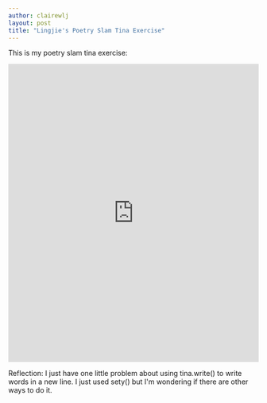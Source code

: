 ```yaml
---
author: clairewlj
layout: post
title: "Lingjie's Poetry Slam Tina Exercise"
---
```


This is my poetry slam tina exercise:
<iframe src="https://trinket.io/embed/python/1122ea327b" width="100%" height="600" frameborder="0" marginwidth="0" marginheight="0" allowfullscreen></iframe>

Reflection: I just have one little problem about using tina.write() to write words in a new line. I just used sety() but I'm wondering if there are other ways to do it.
